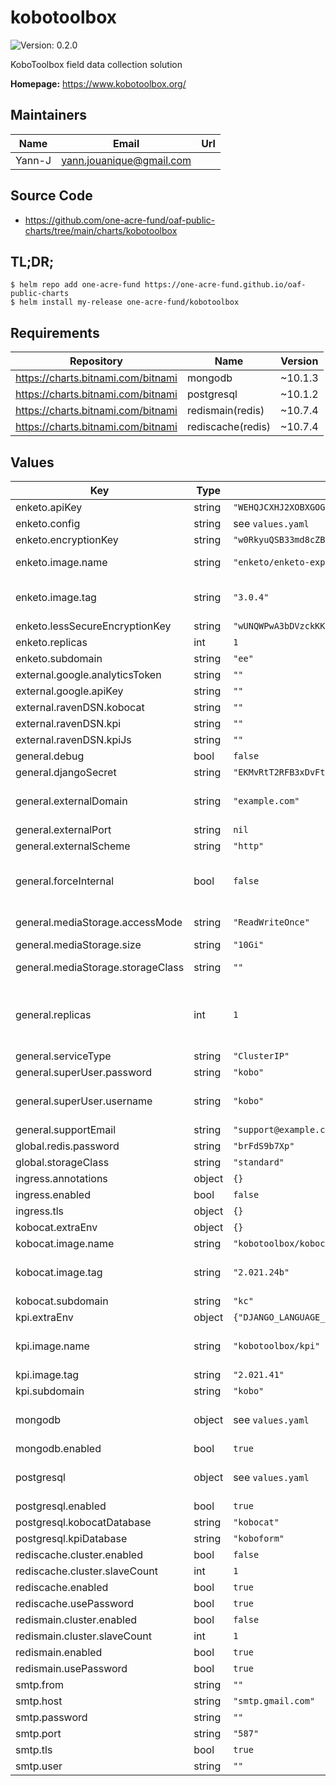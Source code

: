 # kobotoolbox

![Version: 0.2.0](https://img.shields.io/badge/Version-0.2.0-informational?style=flat-square)

KoboToolbox field data collection solution

**Homepage:** <https://www.kobotoolbox.org/>

## Maintainers

| Name | Email | Url |
| ---- | ------ | --- |
| Yann-J | yann.jouanique@gmail.com |  |

## Source Code

* <https://github.com/one-acre-fund/oaf-public-charts/tree/main/charts/kobotoolbox>

## TL;DR;

```console
$ helm repo add one-acre-fund https://one-acre-fund.github.io/oaf-public-charts
$ helm install my-release one-acre-fund/kobotoolbox
```

## Requirements

| Repository | Name | Version |
|------------|------|---------|
| https://charts.bitnami.com/bitnami | mongodb | ~10.1.3 |
| https://charts.bitnami.com/bitnami | postgresql | ~10.1.2 |
| https://charts.bitnami.com/bitnami | redismain(redis) | ~10.7.4 |
| https://charts.bitnami.com/bitnami | rediscache(redis) | ~10.7.4 |

## Values

| Key | Type | Default | Description |
|-----|------|---------|-------------|
| enketo.apiKey | string | `"WEHQJCXHJ2XOBXGOGMXCUJYXQP9ZZFVY4FHLCSKJIWAWPTCMGMECGNBCHXVBFCFT1H5TQTQCKB0J7DF2X23WC7EHOCCVQ7K8CY6QO9C8NMERACUM6S2QQEER"` | Random API key |
| enketo.config | string | see `values.yaml` | Enketo configuration - will be evaluated as a template |
| enketo.encryptionKey | string | `"w0RkyuQSB33md8cZB5Xx"` | Random API key |
| enketo.image.name | string | `"enketo/enketo-express"` | Enketo image name - the web-based form preview and filling UI |
| enketo.image.tag | string | `"3.0.4"` | Enketo image tag See https://hub.docker.com/r/kobotoolbox/enketo-express-extra-widgets |
| enketo.lessSecureEncryptionKey | string | `"wUNQWPwA3bDVzckKKtS4"` | Random API key |
| enketo.replicas | int | `1` | Number of Enketo pods |
| enketo.subdomain | string | `"ee"` | DNS subdomain to serve Enketo from |
| external.google.analyticsToken | string | `""` |  |
| external.google.apiKey | string | `""` |  |
| external.ravenDSN.kobocat | string | `""` |  |
| external.ravenDSN.kpi | string | `""` |  |
| external.ravenDSN.kpiJs | string | `""` |  |
| general.debug | bool | `false` | Enable various debug flags? |
| general.djangoSecret | string | `"EKMvRtT2RFB3xDvFty4SVCsTyaQAHS9aA2mkRqtTp9zQYz48fp"` | Random Django secret |
| general.externalDomain | string | `"example.com"` | Parent domain to serve all apps from __WARNING__: The subdomains MUST be reachable since the application will try to call itself at this address |
| general.externalPort | string | `nil` | Public URL port |
| general.externalScheme | string | `"http"` | Public URL scheme |
| general.forceInternal | bool | `false` | Set this to true in order to force internal resolution of external domains, in case those aren't reachable from inside the containers. Useful for troubleshooting, but won't work if the public scheme is https |
| general.mediaStorage.accessMode | string | `"ReadWriteOnce"` | Needs to be ReadWriteMany if you intend to scale to more than 1 pod! |
| general.mediaStorage.size | string | `"10Gi"` | Storage size for uploaded media volume |
| general.mediaStorage.storageClass | string | `""` | Storage class will default to global.storageClass if provided, but can be specifically overridden here |
| general.replicas | int | `1` | Replica for the kpi+kobocat pod. __WARNING__: if using more than 1 replicas, you NEED to use a ReadWriteMany accessmode in mediaStorage.accessMode, and a storage class that supports it! |
| general.serviceType | string | `"ClusterIP"` | Service type to expose |
| general.superUser.password | string | `"kobo"` | Admin user password |
| general.superUser.username | string | `"kobo"` | Admin user name - This user will have access to kobotoolbox UI but also the built-in Django admin interface (/admin) |
| general.supportEmail | string | `"support@example.com"` | Support email visible from the website |
| global.redis.password | string | `"brFdS9b7Xp"` | Redis password |
| global.storageClass | string | `"standard"` | Will be used by this and all subcharts |
| ingress.annotations | object | `{}` | Ingress annotations |
| ingress.enabled | bool | `false` | Install ingress? |
| ingress.tls | object | `{}` |  |
| kobocat.extraEnv | object | `{}` | Dictionary of env variables to pass |
| kobocat.image.name | string | `"kobotoolbox/kobocat"` | KoboCat docker image name |
| kobocat.image.tag | string | `"2.021.24b"` | KoboCat docker image tag see https://hub.docker.com/r/kobotoolbox/kobocat for latest tags |
| kobocat.subdomain | string | `"kc"` | DNS subdomain name to serve the form server from |
| kpi.extraEnv | object | `{"DJANGO_LANGUAGE_CODES":"en fr es ar zh-hans hi ku","KOBO_SUPPORT_URL":"http://support.kobotoolbox.org/"}` | Dictionary of env variables to pass |
| kpi.image.name | string | `"kobotoolbox/kpi"` | kpi docker image name See https://hub.docker.com/r/kobotoolbox/kpi for list of tags |
| kpi.image.tag | string | `"2.021.41"` | kpi docker image tag |
| kpi.subdomain | string | `"kobo"` | DNS subdomain to serve the main UI from |
| mongodb | object | see `values.yaml` | Standard MongoDB values See https://artifacthub.io/packages/helm/bitnami/mongodb for doc |
| mongodb.enabled | bool | `true` | Install MongoDB? |
| postgresql | object | see `values.yaml` | Standard postgres chart values See https://artifacthub.io/packages/helm/bitnami/postgresql for docs |
| postgresql.enabled | bool | `true` | Install Postgres? |
| postgresql.kobocatDatabase | string | `"kobocat"` | DB name for the form server |
| postgresql.kpiDatabase | string | `"koboform"` | DN name for the main Kobo UI |
| rediscache.cluster.enabled | bool | `false` |  |
| rediscache.cluster.slaveCount | int | `1` |  |
| rediscache.enabled | bool | `true` |  |
| rediscache.usePassword | bool | `true` |  |
| redismain.cluster.enabled | bool | `false` |  |
| redismain.cluster.slaveCount | int | `1` |  |
| redismain.enabled | bool | `true` |  |
| redismain.usePassword | bool | `true` |  |
| smtp.from | string | `""` | SMTP "from" address |
| smtp.host | string | `"smtp.gmail.com"` | SMTP Host |
| smtp.password | string | `""` | SMTP Password |
| smtp.port | string | `"587"` | SMTP port |
| smtp.tls | bool | `true` | Use TLS for SMTP? |
| smtp.user | string | `""` | SMTP Username |